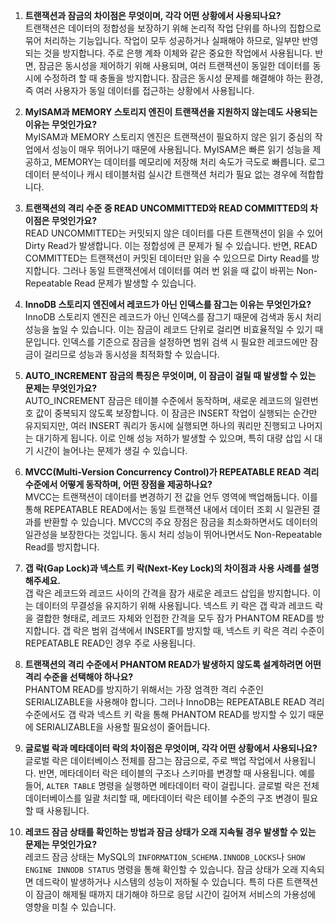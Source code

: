 1. **트랜잭션과 잠금의 차이점은 무엇이며, 각각 어떤 상황에서 사용되나요?**  
트랜잭션은 데이터의 정합성을 보장하기 위해 논리적 작업 단위를 하나의 집합으로 묶어 처리하는 기능입니다. 작업이 모두 성공하거나 실패해야 하므로, 일부만 반영되는 것을 방지합니다. 주로 은행 계좌 이체와 같은 중요한 작업에서 사용됩니다. 반면, 잠금은 동시성을 제어하기 위해 사용되며, 여러 트랜잭션이 동일한 데이터를 동시에 수정하려 할 때 충돌을 방지합니다. 잠금은 동시성 문제를 해결해야 하는 환경, 즉 여러 사용자가 동일 데이터를 접근하는 상황에서 사용됩니다.

2. **MyISAM과 MEMORY 스토리지 엔진이 트랜잭션을 지원하지 않는데도 사용되는 이유는 무엇인가요?**  
MyISAM과 MEMORY 스토리지 엔진은 트랜잭션이 필요하지 않은 읽기 중심의 작업에서 성능이 매우 뛰어나기 때문에 사용됩니다. MyISAM은 빠른 읽기 성능을 제공하고, MEMORY는 데이터를 메모리에 저장해 처리 속도가 극도로 빠릅니다. 로그 데이터 분석이나 캐시 테이블처럼 실시간 트랜잭션 처리가 필요 없는 경우에 적합합니다.

3. **트랜잭션의 격리 수준 중 READ UNCOMMITTED와 READ COMMITTED의 차이점은 무엇인가요?**  
READ UNCOMMITTED는 커밋되지 않은 데이터를 다른 트랜잭션이 읽을 수 있어 Dirty Read가 발생합니다. 이는 정합성에 큰 문제가 될 수 있습니다. 반면, READ COMMITTED는 트랜잭션이 커밋된 데이터만 읽을 수 있으므로 Dirty Read를 방지합니다. 그러나 동일 트랜잭션에서 데이터를 여러 번 읽을 때 값이 바뀌는 Non-Repeatable Read 문제가 발생할 수 있습니다.

4. **InnoDB 스토리지 엔진에서 레코드가 아닌 인덱스를 잠그는 이유는 무엇인가요?**  
InnoDB 스토리지 엔진은 레코드가 아닌 인덱스를 잠그기 때문에 검색과 동시 처리 성능을 높일 수 있습니다. 이는 잠금이 레코드 단위로 걸리면 비효율적일 수 있기 때문입니다. 인덱스를 기준으로 잠금을 설정하면 범위 검색 시 필요한 레코드에만 잠금이 걸리므로 성능과 동시성을 최적화할 수 있습니다.

5. **AUTO_INCREMENT 잠금의 특징은 무엇이며, 이 잠금이 걸릴 때 발생할 수 있는 문제는 무엇인가요?**  
AUTO_INCREMENT 잠금은 테이블 수준에서 동작하며, 새로운 레코드의 일련번호 값이 중복되지 않도록 보장합니다. 이 잠금은 INSERT 작업이 실행되는 순간만 유지되지만, 여러 INSERT 쿼리가 동시에 실행되면 하나의 쿼리만 진행되고 나머지는 대기하게 됩니다. 이로 인해 성능 저하가 발생할 수 있으며, 특히 대량 삽입 시 대기 시간이 늘어나는 문제가 생길 수 있습니다.

6. **MVCC(Multi-Version Concurrency Control)가 REPEATABLE READ 격리 수준에서 어떻게 동작하며, 어떤 장점을 제공하나요?**  
MVCC는 트랜잭션이 데이터를 변경하기 전 값을 언두 영역에 백업해둡니다. 이를 통해 REPEATABLE READ에서는 동일 트랜잭션 내에서 데이터 조회 시 일관된 결과를 반환할 수 있습니다. MVCC의 주요 장점은 잠금을 최소화하면서도 데이터의 일관성을 보장한다는 것입니다. 동시 처리 성능이 뛰어나면서도 Non-Repeatable Read를 방지합니다.

7. **갭 락(Gap Lock)과 넥스트 키 락(Next-Key Lock)의 차이점과 사용 사례를 설명해주세요.**  
갭 락은 레코드와 레코드 사이의 간격을 잠가 새로운 레코드 삽입을 방지합니다. 이는 데이터의 무결성을 유지하기 위해 사용됩니다. 넥스트 키 락은 갭 락과 레코드 락을 결합한 형태로, 레코드 자체와 인접한 간격을 모두 잠가 PHANTOM READ를 방지합니다. 갭 락은 범위 검색에서 INSERT를 방지할 때, 넥스트 키 락은 격리 수준이 REPEATABLE READ인 경우 주로 사용됩니다.

8. **트랜잭션의 격리 수준에서 PHANTOM READ가 발생하지 않도록 설계하려면 어떤 격리 수준을 선택해야 하나요?**  
PHANTOM READ를 방지하기 위해서는 가장 엄격한 격리 수준인 SERIALIZABLE을 사용해야 합니다. 그러나 InnoDB는 REPEATABLE READ 격리 수준에서도 갭 락과 넥스트 키 락을 통해 PHANTOM READ를 방지할 수 있기 때문에 SERIALIZABLE을 사용할 필요성이 줄어듭니다.

9. **글로벌 락과 메타데이터 락의 차이점은 무엇이며, 각각 어떤 상황에서 사용되나요?**  
글로벌 락은 데이터베이스 전체를 잠그는 잠금으로, 주로 백업 작업에서 사용됩니다. 반면, 메타데이터 락은 테이블의 구조나 스키마를 변경할 때 사용됩니다. 예를 들어, `ALTER TABLE` 명령을 실행하면 메타데이터 락이 걸립니다. 글로벌 락은 전체 데이터베이스를 일괄 처리할 때, 메타데이터 락은 테이블 수준의 구조 변경이 필요할 때 사용됩니다.

10. **레코드 잠금 상태를 확인하는 방법과 잠금 상태가 오래 지속될 경우 발생할 수 있는 문제는 무엇인가요?**  
레코드 잠금 상태는 MySQL의 `INFORMATION_SCHEMA.INNODB_LOCKS`나 `SHOW ENGINE INNODB STATUS` 명령을 통해 확인할 수 있습니다. 잠금 상태가 오래 지속되면 데드락이 발생하거나 시스템의 성능이 저하될 수 있습니다. 특히 다른 트랜잭션이 잠금이 해제될 때까지 대기해야 하므로 응답 시간이 길어져 서비스의 가용성에 영향을 미칠 수 있습니다.